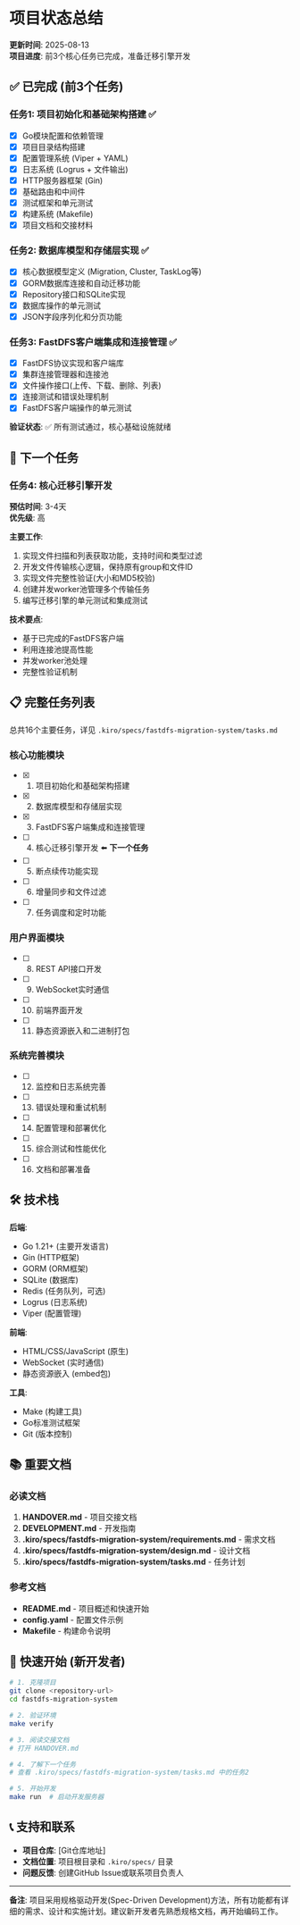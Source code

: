 # 项目状态总结

**更新时间**: 2025-08-13  
**项目进度**: 前3个核心任务已完成，准备迁移引擎开发  

## ✅ 已完成 (前3个任务)

### 任务1: 项目初始化和基础架构搭建 ✅
- [x] Go模块配置和依赖管理
- [x] 项目目录结构搭建
- [x] 配置管理系统 (Viper + YAML)
- [x] 日志系统 (Logrus + 文件输出)
- [x] HTTP服务器框架 (Gin)
- [x] 基础路由和中间件
- [x] 测试框架和单元测试
- [x] 构建系统 (Makefile)
- [x] 项目文档和交接材料

### 任务2: 数据库模型和存储层实现 ✅
- [x] 核心数据模型定义 (Migration, Cluster, TaskLog等)
- [x] GORM数据库连接和自动迁移功能
- [x] Repository接口和SQLite实现
- [x] 数据库操作的单元测试
- [x] JSON字段序列化和分页功能

### 任务3: FastDFS客户端集成和连接管理 ✅
- [x] FastDFS协议实现和客户端库
- [x] 集群连接管理器和连接池
- [x] 文件操作接口(上传、下载、删除、列表)
- [x] 连接测试和错误处理机制
- [x] FastDFS客户端操作的单元测试

**验证状态**: ✅ 所有测试通过，核心基础设施就绪

## 🎯 下一个任务

### 任务4: 核心迁移引擎开发
**预估时间**: 3-4天  
**优先级**: 高  

**主要工作**:
1. 实现文件扫描和列表获取功能，支持时间和类型过滤
2. 开发文件传输核心逻辑，保持原有group和文件ID
3. 实现文件完整性验证(大小和MD5校验)
4. 创建并发worker池管理多个传输任务
5. 编写迁移引擎的单元测试和集成测试

**技术要点**:
- 基于已完成的FastDFS客户端
- 利用连接池提高性能
- 并发worker池处理
- 完整性验证机制

## 📋 完整任务列表

总共16个主要任务，详见 `.kiro/specs/fastdfs-migration-system/tasks.md`

### 核心功能模块
- [x] 1. 项目初始化和基础架构搭建
- [x] 2. 数据库模型和存储层实现
- [x] 3. FastDFS客户端集成和连接管理
- [ ] 4. 核心迁移引擎开发 ⬅️ **下一个任务**
- [ ] 5. 断点续传功能实现
- [ ] 6. 增量同步和文件过滤
- [ ] 7. 任务调度和定时功能

### 用户界面模块  
- [ ] 8. REST API接口开发
- [ ] 9. WebSocket实时通信
- [ ] 10. 前端界面开发
- [ ] 11. 静态资源嵌入和二进制打包

### 系统完善模块
- [ ] 12. 监控和日志系统完善
- [ ] 13. 错误处理和重试机制  
- [ ] 14. 配置管理和部署优化
- [ ] 15. 综合测试和性能优化
- [ ] 16. 文档和部署准备

## 🛠️ 技术栈

**后端**:
- Go 1.21+ (主要开发语言)
- Gin (HTTP框架)  
- GORM (ORM框架)
- SQLite (数据库)
- Redis (任务队列，可选)
- Logrus (日志系统)
- Viper (配置管理)

**前端**:
- HTML/CSS/JavaScript (原生)
- WebSocket (实时通信)
- 静态资源嵌入 (embed包)

**工具**:
- Make (构建工具)
- Go标准测试框架
- Git (版本控制)

## 📚 重要文档

### 必读文档
1. **HANDOVER.md** - 项目交接文档
2. **DEVELOPMENT.md** - 开发指南  
3. **.kiro/specs/fastdfs-migration-system/requirements.md** - 需求文档
4. **.kiro/specs/fastdfs-migration-system/design.md** - 设计文档
5. **.kiro/specs/fastdfs-migration-system/tasks.md** - 任务计划

### 参考文档
- **README.md** - 项目概述和快速开始
- **config.yaml** - 配置文件示例
- **Makefile** - 构建命令说明

## 🚀 快速开始 (新开发者)

```bash
# 1. 克隆项目
git clone <repository-url>
cd fastdfs-migration-system

# 2. 验证环境
make verify

# 3. 阅读交接文档
# 打开 HANDOVER.md

# 4. 了解下一个任务
# 查看 .kiro/specs/fastdfs-migration-system/tasks.md 中的任务2

# 5. 开始开发
make run  # 启动开发服务器
```

## 📞 支持和联系

- **项目仓库**: [Git仓库地址]
- **文档位置**: 项目根目录和 `.kiro/specs/` 目录
- **问题反馈**: 创建GitHub Issue或联系项目负责人

---

**备注**: 项目采用规格驱动开发(Spec-Driven Development)方法，所有功能都有详细的需求、设计和实施计划。建议新开发者先熟悉规格文档，再开始编码工作。